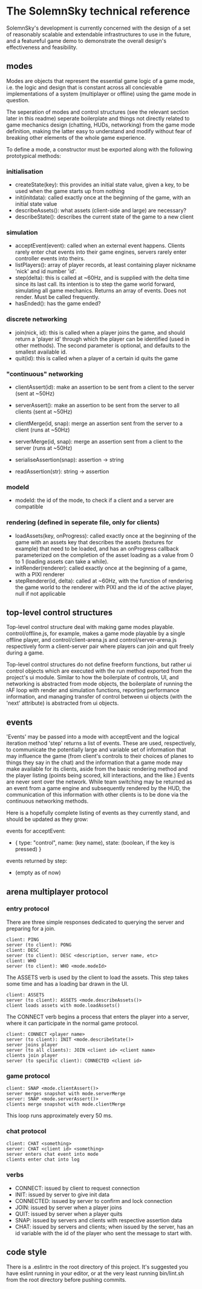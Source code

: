 # The SolemnSky technical reference 

SolemnSky's development is currently concerned with the design of a set of reasonably scalable and extendable infrastructures to use in the future, and a featureful game demo to demonstrate the overall design's effectiveness and feasibility. 

## modes

Modes are objects that represent the essential game logic of a game mode, i.e. the logic and design that is constant across all concievable implementations of a system (multiplayer or offline) using the game mode in question.

The seperation of modes and control structures (see the relevant section later in this readme) seperate boilerplate and things not directly related to game mechanics design (chatting, HUDs, networking) from the game mode definition, making the latter easy to understand and modify without fear of breaking other elements of the whole game experience.

To define a mode, a constructor must be exported along with the following prototypical methods:

### initialisation

- createState(key): this provides an initial state value, given a key, to be used when the game starts up from nothing
- init(initdata): called exactly once at the beginning of the game, with an initial state value
- describeAssets(): what assets (client-side and large) are necessary?
- describeState(): describes the current state of the game to a new client

### simulation

- acceptEvent(event): called when an external event happens. Clients rarely enter chat events into their game engines, servers rarely enter controller events into theirs.
- listPlayers(): array of player records, at least containing player nickname 'nick' and id number 'id'.
- step(delta): this is called at ~60Hz, and is supplied with the delta time since its last call. Its intention is to step the game world forward, simulating all game mechanics. Returns an array of events. Does not render. Must be called frequently.
- hasEnded(): has the game ended?

### discrete networking

- join(nick, id): this is called when a player joins the game, and should return a 'player id' through which the player can be identified (used in other methods). The second parameter is optional, and defaults to the smallest available id.
- quit(id): this is called when a player of a certain id quits the game

### "continuous" networking

- clientAssert(id): make an assertion to be sent from a client to the server (sent at ~50Hz)
- serverAssert(): make an assertion to be sent from the server to all clients (sent at ~50Hz)
- clientMerge(id, snap): merge an assertion sent from the server to a client (runs at ~50Hz)
- serverMerge(id, snap): merge an assertion sent from a client to the server (runs at ~50Hz)

- serialiseAssertion(snap): assertion -> string
- readAssertion(str): string -> assertion

### modeId

- modeId: the id of the mode, to check if a client and a server are compatible

### rendering (defined in seperate file, only for clients)

- loadAssets(key, onProgress): called exactly once at the beginning of the game with an assets key that describes the assets (textures for example) that need to be loaded, and has an onProgress callback parameterized on the completion of the asset loading as a value from 0 to 1 (loading assets can take a while).
- initRender(renderer): called exactly once at the beginning of a game, with a PIXI renderer
- stepRenderer(id, delta): called at ~60Hz, with the function of rendering the game world to the renderer with PIXI and the id of the active player, null if not applicable

## top-level control structures

Top-level control structure deal with making game modes playable. control/offline.js, for example, makes a game mode playable by a single offline player, and control/client-arena.js and control/server-arena.js respectively form a client-server pair where players can join and quit freely during a game. 

Top-level control structures do not define freeform functions, but rather ui control objects which are executed with the run method exported from the project's ui module. Similar to how the boilerplate of controls, UI, and networking is abstracted from mode objects, the boilerplate of running the rAF loop with render and simulation functions, reporting performance information, and managing transfer of control between ui objects (with the 'next' attribute) is abstracted from ui objects. 

## events

'Events' may be passed into a mode with acceptEvent and the logical iteration method 'step' returns a list of events. These are used, respectively, to communicate the potentially large and variable set of information that may influence the game (from client's controls to their choices of planes to things they say in the chat) and the information that a game mode may make available for its clients, aside from the basic rendering method and the player listing (points being scored, kill interactions, and the like.) Events are never sent over the network. While team switching may be returned as an event from a game engine and subsequently rendered by the HUD, the communication of this information with other clients is to be done via the continuous networking methods.

Here is a hopefully complete listing of events as they currently stand, and should be updated as they grow:

events for acceptEvent:

- { type: "control", name: (key name), state: (boolean, if the key is pressed) }

events returned by step:

- (empty as of now)

## arena multiplayer protocol

### entry protocol

There are three simple responses dedicated to querying the server and preparing for a join.

	client: PING
	server (to client): PONG
	client: DESC
	server (to client): DESC <description, server name, etc>
	client: WHO
	server (to client): WHO <mode.modeId>

The ASSETS verb is used by the client to load the assets. This step takes some time and has a loading bar drawn in the UI.

	client: ASSETS
	server (to client): ASSETS <mode.describeAssets()>
	client loads assets with mode.loadAssets()

The CONNECT verb begins a process that enters the player into a server, where it can participate in the normal game protocol.

	client: CONNECT <player name>
	server (to client): INIT <mode.describeState()>
	server joins player
	server (to all clients): JOIN <client id> <client name>
	clients join player
	server (to specific client): CONNECTED <client id>

### game protocol

	client: SNAP <mode.clientAssert()>
	server merges snapshot with mode.serverMerge
	server: SNAP <mode.serverAssert()>
	clients merge snapshot with mode.clientMerge

This loop runs approximately every 50 ms.

### chat protocol

	client: CHAT <something>
	server: CHAT <client id> <something>
	server enters chat event into mode
	clients enter chat into log

### verbs

- CONNECT: issued by client to request connection
- INIT: issued by server to give init data
- CONNECTED: issued by server to confirm and lock connection
- JOIN: issued by server when a player joins
- QUIT: issued by server when a player quits
- SNAP: issued by servers and clients with respective assertion data
- CHAT: issued by servers and clients; when issued by the server, has an id variable with the id of the player who sent the message to start with.

## code style

There is a .eslintrc in the root directory of this project. It's suggested you have eslint running in your editor, or at the very least running bin/lint.sh from the root directory before pushing commits. 
